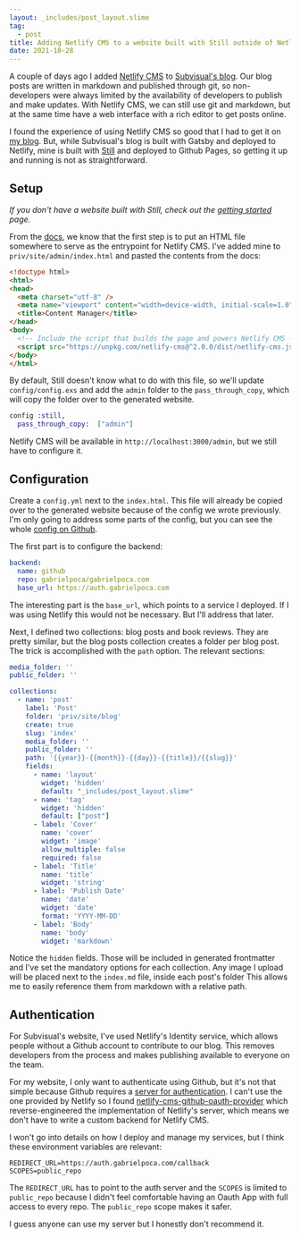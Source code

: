 ```yaml
---
layout: _includes/post_layout.slime
tag:
  - post
title: Adding Netlify CMS to a website built with Still outside of Netlify
date: 2021-10-28
---
```

A couple of days ago I added [Netlify CMS](https://www.netlifycms.org/) to [Subvisual's blog](https://subvisual.com/blog/). Our blog posts are written in markdown and published through git, so non-developers were always limited by the availability of developers to publish and make updates. With Netlify CMS, we can still use git and markdown, but at the same time have a web interface with a rich editor to get posts online.

I found the experience of using Netlify CMS so good that I had to get it on [my blog](https://gabrielpoca.com). But, while Subvisual's blog is built with Gatsby and deployed to Netlify, mine is built with [Still](https://stillstatic.io) and deployed to Github Pages, so getting it up and running is not as straightforward.

## Setup

*If you don't have a website built with Still, check out the [getting started](https://hexdocs.pm/still/getting_started.html) page.*

From the [docs](https://www.netlifycms.org/docs/add-to-your-site/), we know that the first step is to put an HTML file somewhere to serve as the entrypoint for Netlify CMS. I've added mine to `priv/site/admin/index.html` and pasted the contents from the docs:

```html
<!doctype html>
<html>
<head>
  <meta charset="utf-8" />
  <meta name="viewport" content="width=device-width, initial-scale=1.0" />
  <title>Content Manager</title>
</head>
<body>
  <!-- Include the script that builds the page and powers Netlify CMS -->
  <script src="https://unpkg.com/netlify-cms@^2.0.0/dist/netlify-cms.js"></script>
</body>
</html>
```

By default, Still doesn't know what to do with this file, so we'll update `config/config.exs` and add the `admin` folder to the `pass_through_copy`, which will copy the folder over to the generated website.

```elixir
config :still,
  pass_through_copy:  ["admin"]
```

Netlify CMS will be available in `http://localhost:3000/admin`, but we still have to configure it.

## Configuration

Create a `config.yml` next to the `index.html`. This file will already be copied over to the generated website because of the config we wrote previously. I'm only going to address some parts of the config, but you can see the whole [config on Github](https://github.com/gabrielpoca/gabrielpoca.com/blob/master/priv/site/admin/config.yml).

The first part is to configure the backend:

```yml
backend:
  name: github
  repo: gabrielpoca/gabrielpoca.com
  base_url: https://auth.gabrielpoca.com
```

The interesting part is the `base_url`, which points to a service I deployed. If I was using Netlify this would not be necessary. But I'll address that later.

Next, I defined two collections: blog posts and book reviews. They are pretty similar, but the blog posts collection creates a folder per blog post. The trick is accomplished with the `path` option. The relevant sections:

```yml
media_folder: ''
public_folder: ''

collections:
  - name: 'post'
    label: 'Post'
    folder: 'priv/site/blog'
    create: true
    slug: 'index'
    media_folder: ''
    public_folder: ''
    path: '{{year}}-{{month}}-{{day}}-{{title}}/{{slug}}'
    fields:
      - name: 'layout'
        widget: 'hidden'
        default: "_includes/post_layout.slime"
      - name: 'tag'
        widget: 'hidden'
        default: ["post"]
      - label: 'Cover'
        name: 'cover'
        widget: 'image'
        allow_multiple: false
        required: false
      - label: 'Title'
        name: 'title'
        widget: 'string'
      - label: 'Publish Date'
        name: 'date'
        widget: 'date'
        format: 'YYYY-MM-DD'
      - label: 'Body'
        name: 'body'
        widget: 'markdown'
```

Notice the `hidden` fields. Those will be included in generated frontmatter and I've set the mandatory options for each collection. Any image I upload will be placed next to the `index.md` file, inside each post's folder This allows me to easily reference them from markdown with a relative path.

## Authentication

For Subvisual's website, I've used Netlify's Identity service, which allows people without a Github account to contribute to our blog. This removes developers from the process and makes publishing available to everyone on the team.

For my website, I only want to authenticate using Github, but it's not that simple because Github requires a [server for authentication](https://github.com/netlify/netlify-cms/issues/663#issuecomment-335023723). I can't use the one provided by Netlify so I found [netlify-cms-github-oauth-provider](https://github.com/vencax/netlify-cms-github-oauth-provider) which reverse-engineered the implementation of Netlify's server, which means we don't have to write a custom backend for Netlify CMS.

I won't go into details on how I deploy and manage my services, but I think these environment variables are relevant:

```
REDIRECT_URL=https://auth.gabrielpoca.com/callback
SCOPES=public_repo
```

The `REDIRECT_URL` has to point to the auth server and the `SCOPES` is limited to `public_repo` because I didn't feel comfortable having an Oauth App with full access to every repo. The `public_repo` scope makes it safer.

I guess anyone can use my server but I honestly don't recommend it.
